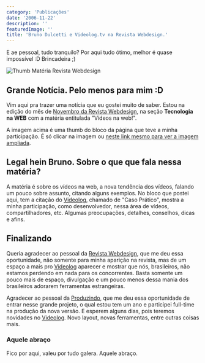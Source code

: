 ```yaml
---
category: 'Publicações'
date: '2006-11-22'
description: ''
featuredImage: ''
title: 'Bruno Dulcetti e Videolog.tv na Revista Webdesign.'
---
```


E ae pessoal, tudo tranquilo? Por aqui tudo ótimo, melhor é quase impossível :D Brincadeira ;)

![Thumb Matéria Revista Webdesign](/uploads/303512813_49ce343445_o.jpg)

## Grande Notícia. Pelo menos para mim :D

Vim aqui pra trazer uma notícia que eu gostei muito de saber. Estou na edição do mês de [Novembro da Revista Webdesign](http://www.revistawebdesign.com.br/), na seção **Tecnologia na WEB** com a matéria entitulada "Vídeos na web!".

A imagem acima é uma thumb do bloco da página que teve a minha participação. É só clicar na imagem ou [neste link mesmo para ver a imagem ampliada](http://www.flickr.com/photos/57613252@N00/303512813/in/photostream/ 'Ver a foto ampliada').

## Legal hein Bruno. Sobre o que que fala nessa matéria?

A matéria é sobre os vídeos na web, a nova tendência dos vídeos, falando um pouco sobre assunto, citando alguns exemplos. No bloco que postei aqui, tem a citação do [Videolog](http://www.videolog.tv), chamado de "Caso Prático", mostra a minha participação, como desenvolvedor, nessa área de vídeos, compartilhadores, etc. Algumas preocupações, detalhes, conselhos, dicas e afins.

## Finalizando

Queria agradecer ao pessoal da [Revista Webdesign](http://www.revistawebdesign.com.br/), que me deu essa oportunidade, não somente para minha aparição na revista, mas de um espaço a mais pro [Videolog](http://www.videolog.tv) aparecer e mostrar que nós, brasileiros, não estamos perdendo em nada para os concorrentes. Basta somente um pouco mais de espaço, divulgação e um pouco menos dessa mania dos brasileiros adorarem ferramentas estrangeiras.

Agradecer ao pessoal da [Produzindo](http://www.produzindo.com.br/), que me deu essa oportunidade de entrar nesse grande projeto, o qual estou tem um ano e participei full-time na produção da nova versão. E esperem alguns dias, pois teremos novidades no [Videolog](http://www.videolog.tv). Novo layout, novas ferramentas, entre outras coisas mais.

### Aquele abraço

Fico por aqui, valeu por tudo galera. Aquele abraço.

